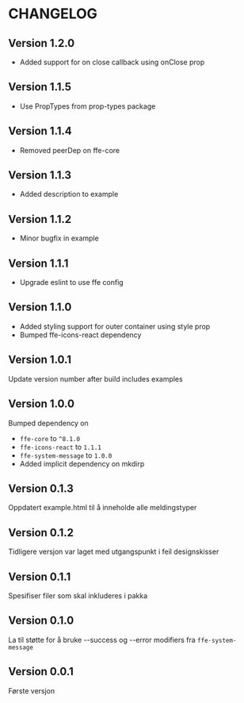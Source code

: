 # CHANGELOG

## Version 1.2.0
* Added support for on close callback using onClose prop

## Version 1.1.5
* Use PropTypes from prop-types package

## Version 1.1.4
* Removed peerDep on ffe-core

## Version 1.1.3
* Added description to example

## Version 1.1.2
* Minor bugfix in example

## Version 1.1.1
* Upgrade eslint to use ffe config

## Version 1.1.0
* Added styling support for outer container using style prop
* Bumped ffe-icons-react dependency

## Version 1.0.1

Update version number after build includes examples

## Version 1.0.0
Bumped dependency on 
* `ffe-core` to `^8.1.0`
* `ffe-icons-react` to `1.1.1`
* `ffe-system-message` to `1.0.0`
* Added implicit dependency on  mkdirp

## Version 0.1.3
Oppdatert example.html til å inneholde alle meldingstyper

## Version 0.1.2
Tidligere versjon var laget med utgangspunkt i feil designskisser

## Version 0.1.1
Spesifiser filer som skal inkluderes i pakka

## Version 0.1.0
La til støtte for å bruke --success og --error modifiers fra `ffe-system-message`

## Version 0.0.1
Første versjon
